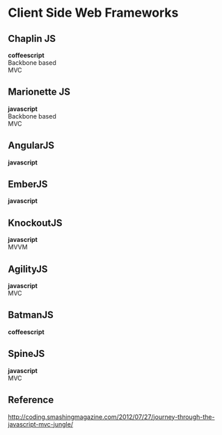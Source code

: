 Client Side Web Frameworks
==========================

Chaplin JS
----------
__coffeescript__  
Backbone based  
MVC  

Marionette JS
-------------
__javascript__  
Backbone based  
MVC  

AngularJS
---------
__javascript__  

EmberJS
-------
__javascript__  

KnockoutJS
----------
__javascript__  
MVVM  

AgilityJS
---------
__javascript__  
MVC  

BatmanJS
---------
__coffeescript__  

SpineJS
-------
__javascript__  
MVC  

Reference
---------
http://coding.smashingmagazine.com/2012/07/27/journey-through-the-javascript-mvc-jungle/  